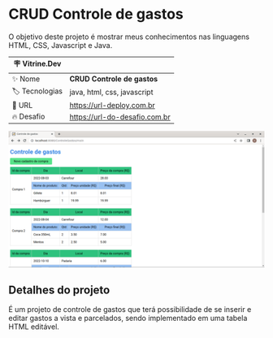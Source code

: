 # CRUD Controle de gastos

O objetivo deste projeto é mostrar meus conhecimentos nas linguagens HTML, CSS, Javascript e Java.

| :placard: Vitrine.Dev |     |
| -------------  | --- |
| :sparkles: Nome        | **CRUD Controle de gastos**
| :label: Tecnologias | java, html, css, javascript
| :rocket: URL         | https://url-deploy.com.br
| :fire: Desafio     | https://url-do-desafio.com.br

<!-- Inserir imagem com a #vitrinedev ao final do link -->
![](https://github.com/viniciusw95/controle-de-gastos/blob/main/prints/crud-read.png#vitrinedev)

## Detalhes do projeto

É um projeto de controle de gastos que terá possibilidade de se inserir e editar gastos a vista e parcelados, sendo implementado em uma tabela HTML editável.

